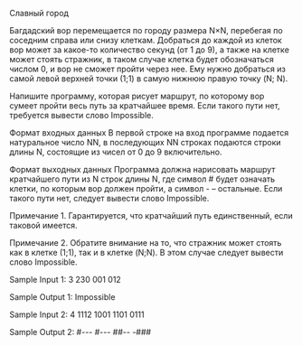 Славный город

Багдадский вор перемещается по городу размера N×N, перебегая по соседним справа или снизу клеткам. Добраться до каждой 
из клеток вор может за какое-то количество секунд (от 1 до 9), а также на клетке может стоять стражник, в таком случае
клетка будет обозначаться числом 0, и вор не сможет пройти через нее. Ему нужно добраться из самой левой верхней точки 
(1;1) в самую нижнюю правую точку (N; N).

Напишите программу, которая рисует маршрут, по которому вор сумеет пройти весь путь за кратчайшее время. Если такого 
пути нет, требуется вывести слово Impossible.

Формат входных данных
В первой строке на вход программе подается натуральное число NN, в последующих NN строках подаются строки длины N, 
состоящие из чисел от 0 до 9 включительно.

Формат выходных данных
Программа должна нарисовать маршрут кратчайшего пути из N строк длины N, где символ # будет означать клетки, 
по которым вор должен пройти, а символ - – остальные. Если такого пути нет, следует вывести слово Impossible.

Примечание 1. Гарантируется, что кратчайший путь единственный, если таковой имеется.

Примечание 2. Обратите внимание на то, что стражник может стоять как в клетке (1;1), так и в клетке (N;N). 
В этом случае следует вывести слово Impossible.

Sample Input 1:
3
230
001
012

Sample Output 1:
Impossible

Sample Input 2:
4
1112
1001
1101
0111

Sample Output 2:
#---
#---
##--
-###